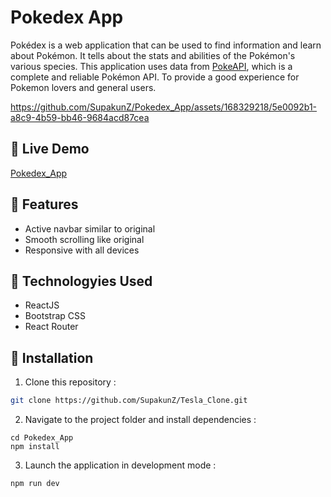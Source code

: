 # Pokedex App
Pokédex is a web application that can be used to find information and learn about Pokémon. It tells about the stats and abilities of the Pokémon's various species. This application uses data from [PokeAPI](https://pokeapi.co/), which is a complete and reliable Pokémon API. To provide a good experience for Pokemon lovers and general users.

https://github.com/SupakunZ/Pokedex_App/assets/168329218/5e0092b1-a8c9-4b59-bb46-9684acd87cea

## 🚗 Live Demo 
<a href='https://google.co.th/' target="_blank">Pokedex_App</a>

## 🚦 Features

  <ul>
      <li>Active navbar similar to original</li>
      <li>Smooth scrolling like original</li>
      <li>Responsive with all devices</li>
  </ul>

## 🧭 Technologyies Used
  
  <ul>
      <li>ReactJS</li>
      <li>Bootstrap CSS</li>
      <li>React Router</li>
  </ul>


## 🚧 Installation

1. Clone this repository :

```bash
git clone https://github.com/SupakunZ/Tesla_Clone.git
```

2. Navigate to the project folder and install dependencies :

```
cd Pokedex_App
npm install
```

3. Launch the application in development mode :

```
npm run dev
```
